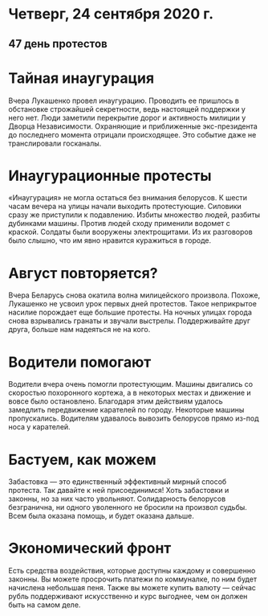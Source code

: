 # Четверг, 24 сентября 2020 г.
## 47 день протестов

# Тайная инаугурация

Вчера Лукашенко провел инаугурацию. Проводить ее пришлось в обстановке строжайшей секретности, ведь настоящей поддержки у него нет. Люди заметили перекрытие дорог и активность милиции у Дворца Независимости. Охраняющие и приближенные экс-президента до последнего момента отрицали происходящее. Это событие даже не транслировали госканалы.

# Инаугурационные протесты

«Инаугурация» не могла остаться без внимания белорусов. К шести часам вечера на улицы начали выходить протестующие. Силовики сразу же приступили к подавлению. Избиты множество людей, разбиты дубинками машины. Против людей сходу применили водомет с краской. Солдаты были вооружены электрощитами. Из их разговоров было слышно, что им явно нравится куражиться в городе.

# Август повторяется?

Вчера Беларусь снова окатила волна милицейского произвола. Похоже, Лукашенко не усвоил урок первых дней протестов. Такое неприкрытое насилие порождает еще большие протесты. На ночных улицах города снова взрывались гранаты и звучали выстрелы. Поддерживайте друг друга, больше нам надеяться не на кого.

# Водители помогают

Водители вчера очень помогли протестующим. Машины двигались со скоростью похоронного кортежа, а в некоторых местах и движение и вовсе было остановлено. Благодаря этим действиям удалось замедлить передвижение карателей по городу. Некоторые машины пропускались. Водителям удавалось вывозить белорусов прямо из-под носа у карателей.

# Бастуем, как можем

Забастовка — это единственный эффективный мирный способ протеста. Так давайте к ней присоединимся\! Хоть забастовки и законны, но за них часто увольняют. Солидарность белорусов безгранична, ни одного уволенного не бросили на произвол судьбы. Всем была оказана помощь, и будет оказана дальше.

# Экономический фронт

Есть средства воздействия, которые доступны каждому и совершенно законны. Вы можете просрочить платежи по коммуналке, по ним будет начислена небольшая пеня. Также вы можете купить валюту — сейчас рубль поддерживают искусственно и курс выгоднее, чем он должен быть на самом деле.
